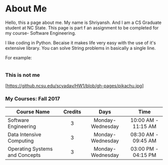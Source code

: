 # About Me

Hello, this a page about me. My name is Shriyansh. And I am a CS Graduate student at NC State. This page is part f an assignment to be completed for my course- Software Engineering.  

I like coding in Python. Becaise it makes life very easy with the use of it's extensive library. You can solve String problems in basically a single line.  

For example:
```python

```

### This is not me

[https://github.ncsu.edu/scyadav/HW1/blob/gh-pages/pikachu.jpg]

### My Courses: Fall 2017

| Course Name     | Credits | Days | Time |
| ------------- |:-------------:|:-------------:|:-------------:|
| Software Engineering | 3 | Monday-Wednesday | 10:00 AM - 11:15 AM |
| Data Intensive Computing | 3 | Monday-Wednesday | 08:30 AM - 09:45 AM |
| Operating Systems and Concepts | 3 | Monday-Wednesday | 03:00 PM - 04:15 PM |
